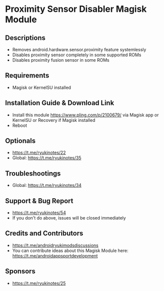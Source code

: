 # Proximity Sensor Disabler Magisk Module

## Descriptions
- Removes android.hardware.sensor.proximity feature systemlessly
- Disables proximity sensor completely in some supported ROMs
- Disables proximity fusion sensor in some ROMs

## Requirements
- Magisk or KernelSU installed

## Installation Guide & Download Link
- Install this module https://www.pling.com/p/2100679/ via Magisk app or KernelSU or Recovery if Magisk installed
- Reboot

## Optionals
- https://t.me/ryukinotes/22
- Global: https://t.me/ryukinotes/35

## Troubleshootings
- Global: https://t.me/ryukinotes/34

## Support & Bug Report
- https://t.me/ryukinotes/54
- If you don't do above, issues will be closed immediately

## Credits and Contributors
- https://t.me/androidryukimodsdiscussions
- You can contribute ideas about this Magisk Module here: https://t.me/androidappsportdevelopment

## Sponsors
- https://t.me/ryukinotes/25


